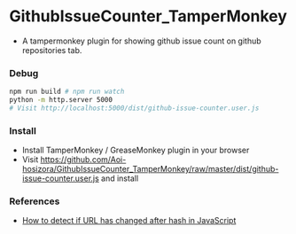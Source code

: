 # GithubIssueCounter_TamperMonkey

+ A tampermonkey plugin for showing github issue count on github repositories tab.

### Debug

```bash
npm run build # npm run watch
python -m http.server 5000
# Visit http://localhost:5000/dist/github-issue-counter.user.js
```

### Install

+ Install TamperMonkey / GreaseMonkey plugin in your browser
+ Visit https://github.com/Aoi-hosizora/GithubIssueCounter_TamperMonkey/raw/master/dist/github-issue-counter.user.js and install

### References

+ [How to detect if URL has changed after hash in JavaScript](https://stackoverflow.com/questions/6390341/how-to-detect-if-url-has-changed-after-hash-in-javascript)
